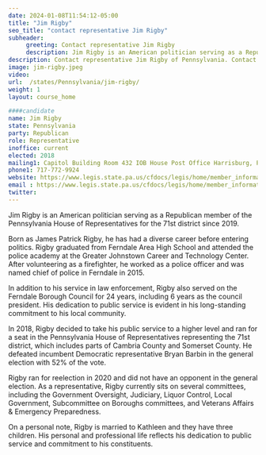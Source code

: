```yaml
---
date: 2024-01-08T11:54:12-05:00
title: "Jim Rigby"
seo_title: "contact representative Jim Rigby"
subheader:
     greeting: Contact representative Jim Rigby
     description: Jim Rigby is an American politician serving as a Republican member of the Pennsylvania House of Representatives for the 71st district since 2019.
description: Contact representative Jim Rigby of Pennsylvania. Contact information for Jim Rigby includes email address, phone number, and mailing address.
image: jim-rigby.jpeg
video:
url:  /states/Pennsylvania/jim-rigby/
weight: 1
layout: course_home

####candidate
name: Jim Rigby
state: Pennsylvania
party: Republican
role: Representative
inoffice: current
elected: 2018
mailing1: Capitol Building Room 432 IOB House Post Office Harrisburg, PA 17120
phone1: 717-772-9924
website: https://www.legis.state.pa.us/cfdocs/legis/home/member_information/House_bio.cfm?id=1836/
email : https://www.legis.state.pa.us/cfdocs/legis/home/member_information/House_bio.cfm?id=1836/
twitter:
---
```


Jim Rigby is an American politician serving as a Republican member of the Pennsylvania House of Representatives for the 71st district since 2019.

Born as James Patrick Rigby, he has had a diverse career before entering politics. Rigby graduated from Ferndale Area High School and attended the police academy at the Greater Johnstown Career and Technology Center. After volunteering as a firefighter, he worked as a police officer and was named chief of police in Ferndale in 2015.

In addition to his service in law enforcement, Rigby also served on the Ferndale Borough Council for 24 years, including 6 years as the council president. His dedication to public service is evident in his long-standing commitment to his local community.

In 2018, Rigby decided to take his public service to a higher level and ran for a seat in the Pennsylvania House of Representatives representing the 71st district, which includes parts of Cambria County and Somerset County. He defeated incumbent Democratic representative Bryan Barbin in the general election with 52% of the vote.

Rigby ran for reelection in 2020 and did not have an opponent in the general election. As a representative, Rigby currently sits on several committees, including the Government Oversight, Judiciary, Liquor Control, Local Government, Subcommittee on Boroughs committees, and Veterans Affairs & Emergency Preparedness.

On a personal note, Rigby is married to Kathleen and they have three children. His personal and professional life reflects his dedication to public service and commitment to his constituents.
